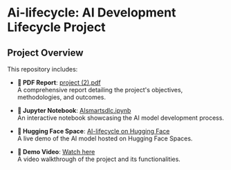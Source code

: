 # Ai-lifecycle: AI Development Lifecycle Project

## Project Overview

This repository includes:

- **📄 PDF Report**: [project (2).pdf](project%20(2).pdf)  
  A comprehensive report detailing the project's objectives, methodologies, and outcomes.

- **📓 Jupyter Notebook**: [AIsmartsdlc.ipynb](AIsmartsdlc.ipynb)  
  An interactive notebook showcasing the AI model development process.

- **🤖 Hugging Face Space**: [AI-lifecycle on Hugging Face](https://huggingface.co/spaces/23ucs589/AIsmartsdlc)  
  A live demo of the AI model hosted on Hugging Face Spaces.

- **🎥 Demo Video**: [Watch here](https://github.com/23ucs589-creator/Ai-lifecycle/releases/download/v0.00/VID-20250916-WA0017.mp4)  
  A video walkthrough of the project and its functionalities.
